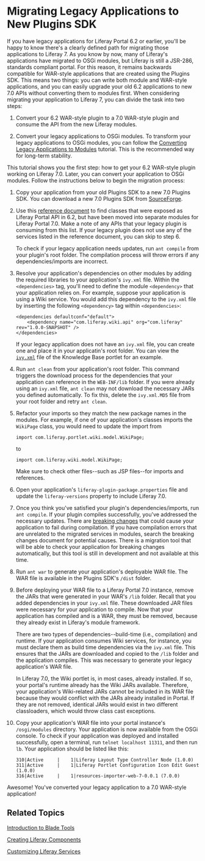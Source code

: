 # Migrating Legacy Applications to New Plugins SDK [](id=migrating-legacy-applications-to-new-plugins-sdk)

If you have legacy applications for Liferay Portal 6.2 or earlier, you'll be
happy to know there's a clearly defined path for migrating those applications to
Liferay 7. As you know by now, many of Liferay's applications have migrated to
OSGi modules, but Liferay is still a JSR-286, standards compliant portal. For
this reason, it remains backwards compatible for WAR-style applications that are
created using the Plugins SDK. This means two things: you can write both module
and WAR-style applications, and you can easily upgrade your old 6.2 applications
to new 7.0 APIs without converting them to modules first. When considering
migrating your application to Liferay 7, you can divide the task into two steps: 

1.  Convert your 6.2 WAR-style plugin to a 7.0 WAR-style plugin and consume the
    API from the new Liferay modules. 

2.  Convert your legacy applications to OSGi modules. To transform your legacy
    applications to OSGi modules, you can follow the
    [Converting Legacy Applications to Modules](/develop/tutorials/-/knowledge_base/7-0/converting-legacy-applications-to-modules)
    tutorial. This is the recommended way for long-term stability.

This tutorial shows you the first step: how to get your 6.2 WAR-style plugin
working on Liferay 7.0. Later, you can convert your application to OSGi modules.
Follow the instructions below to begin the migration process:

1.  Copy your application from your old Plugins SDK to a new 7.0 Plugins SDK.
    You can download a new 7.0 Plugins SDK from
    [SourceForge](http://sourceforge.net/projects/lportal/files/Liferay%20Portal/).

2.  Use this [reference document](/develop/reference/-/knowledge_base/7-0/calling-migrated-services-from-legacy-plugins)
    to find classes that were exposed as Liferay Portal API in 6.2, but have
    been moved into separate modules for Liferay Portal 7.0. Make a note of any
    APIs that your legacy plugin is consuming from this list. If your legacy
    plugin does not use any of the services listed in the reference document,
    you can skip to step 6.

    To check if your legacy application needs updates, run `ant compile` from
    your plugin's root folder. The compilation process will throw errors if any
    dependencies/imports are incorrect.

3.  Resolve your application's dependencies on other modules by adding the
    required libraries to your application's `ivy.xml` file. Within the
    `<dependencies>` tag, you'll need to define the module `<dependency>` that
    your application relies on. For example, suppose your application is using a
    Wiki service. You would add this dependency to the `ivy.xml` file by
    inserting the following `<dependency>` tag within `<dependencies>`:

        <dependencies defaultconf="default">
            <dependency name="com.liferay.wiki.api" org="com.liferay" rev="1.0.0-SNAPSHOT" />
        </dependencies>

    If your legacy application does not have an `ivy.xml` file, you can create
    one and place it in your applicatin's root folder. You can view the
    [`ivy.xml`](https://github.com/liferay/liferay-plugins/blob/master/portlets/knowledge-base-portlet/ivy.xml)
    file of the Knowledge Base portlet for an example.

4.  Run `ant clean` from your application's root folder. This command triggers
    the download process for the dependencies that your application can
    reference in the `WEB-INF/lib` folder. If you were already using an
    `ivy.xml` file, `ant clean` may not download the necessary JARs you defined
    automatically. To fix this, delete the `ivy.xml.MD5` file from your root
    folder and retry `ant clean`.

5.  Refactor your imports so they match the new package names in the modules.
    For example, if one of your application's classes imports the
    `WikiPage` class, you would need to update the import from

        import com.liferay.portlet.wiki.model.WikiPage;

    to

        import com.liferay.wiki.model.WikiPage;

    Make sure to check other files--such as JSP files--for imports and
    references.

6.  Open your application's `liferay-plugin-package.properties` file and update
    the `liferay-versions` property to include Liferay 7.0.

7.  Once you think you've satisfied your plugin's dependencies/imports, run `ant
    compile`. If your plugin compiles successfully, you've addressed the
    necessary updates. There are
    [breaking changes](/develop/reference/-/knowledge_base/7-0/what-are-the-breaking-changes-for-liferay-7-0)
    that could cause your application to fail during compilation. If you have
    compilation errors that are unrelated to the migrated services in modules,
    search the breaking changes document for potential causes. There is a
    migration tool that will be able to check your application for breaking
    changes automatically, but this tool is still in development and not
    available at this time.

    <!-- The above statement will need to be removed about breaking changes when
    the migration tool is ready to document. -Cody -->

8.  Run `ant war` to generate your application's deployable WAR file. The WAR
    file is available in the Plugins SDK's `/dist` folder.

9.  Before deploying your WAR file to a Liferay Portal 7.0 instance, remove the
    JARs that were generated in your WAR's `/lib` folder. Recall that you added
    dependencies in your `ivy.xml` file. These downloaded JAR files were
    necessary for your application to compile. Now that your application has
    compiled and is a WAR, they must be removed, because they already exist in
    Liferay's module framework. 

    There are two types of dependencies--build-time (i.e., compilation) and
    runtime. If your application consumes Wiki services, for instance, you must
    declare them as build time dependencies via the `ivy.xml` file. This ensures
    that the JARs are downloaded and copied to the `/lib` folder and the
    application compiles. This was necessary to generate your legacy
    application's WAR file.

    In Liferay 7.0, the Wiki portlet is, in most cases, already installed. If
    so, your portal's runtime already has the Wiki JARs available. Therefore,
    your application's Wiki-related JARs cannot be included in its WAR file
    because they would conflict with the JARs already installed in Portal. If
    they are not removed, identical JARs would exist in two different
    classloaders, which would throw class cast exceptions.

10. Copy your application's WAR file into your portal instance's
    `/osgi/modules` directory. Your application is now available from the OSGi
    console. To check if your application was deployed and installed
    successfully, open a terminal, run `telnet localhost 11311`, and
    then run `lb`. Your application should be listed like this: 

        310|Active     |    1|Liferay Layout Type Controller Node (1.0.0)
        311|Active     |    1|Liferay Portlet Configuration Icon Edit Guest (1.0.0)
        316|Active     |    1|resources-importer-web-7-0.0.1 (7.0.0)

<!--

For new modules, it's enough to copy them to the deploy folder, since they are
automatically recognized as OSGi modules. At the current time, the legacy way of
deploying WARs is handled by the old plugin deployment mechanism, which causes
the plugin not to work (i.e. services were not properly resolved). The only way
for the legacy WAR to work is to copy the WAR into the `/osgi/modules` folder.
Check and see if/when deploy folder will support 7.0 WARs. -Cody -->

Awesome! You've converted your legacy application to a 7.0 WAR-style
application!

## Related Topics [](id=related-topics)

[Introduction to Blade Tools](/develop/tutorials/-/knowledge_base/7-0/introduction-to-blade-tools)

[Creating Liferay Components](/develop/tutorials/-/knowledge_base/7-0/creating-liferay-components)

[Customizing Liferay Services](/develop/tutorials/-/knowledge_base/7-0/customizing-liferay-services)
